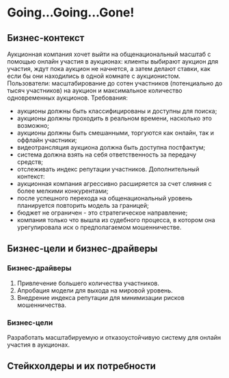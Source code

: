 # Going...Going...Gone!
## Бизнес-контекст
Аукционная компания хочет выйти на общенациональный масштаб с помощью онлайн участия в аукционах: клиенты выбирают аукцион для участия, ждут пока аукцион не начнется, а затем делают ставки, как если бы они находились в одной комнате с аукционистом.
Пользователи: масштабирование до сотен участников (потенциально до тысяч участников) на аукцион и максимальное количество одновременных аукционов.
Требования:
 - аукционы должны быть классифицированы и доступны для поиска;
 - аукционы должны проходить в реальном времени, насколько это возможно;
 - аукционы должны быть смешанными, торгуются как онлайн, так и оффлайн участники;
 - видеотрансляция аукциона должна быть доступна постфактум;
 - система должна взять на себя ответственность за передачу средств;
 - отслеживать индекс репутации участников.
Дополнительный контекст:
 - аукционная компания агрессивно расширяется за счет слияния с более мелкими конкурентами;
 - после успешного перехода на общенациональный уровень планируется повторить модель за границей;
 - бюджет не ограничен - это стратегическое направление;
 - компания только что вышла из судебного процесса, в котором она урегулировала иск о предполагаемом мошенничестве.

## Бизнес-цели и бизнес-драйверы
### Бизнес-драйверы
1. Привлечение большего количества участников.
2. Апробация модели для выхода на мировой уровень.
3. Внедрение индекса репутации для минимизации рисков мошенничества.
### Бизнес-цели
Разработать масштабируемую и отказоустойчивую систему для онлайн участия в аукционах.

## Стейкхолдеры и их потребности

